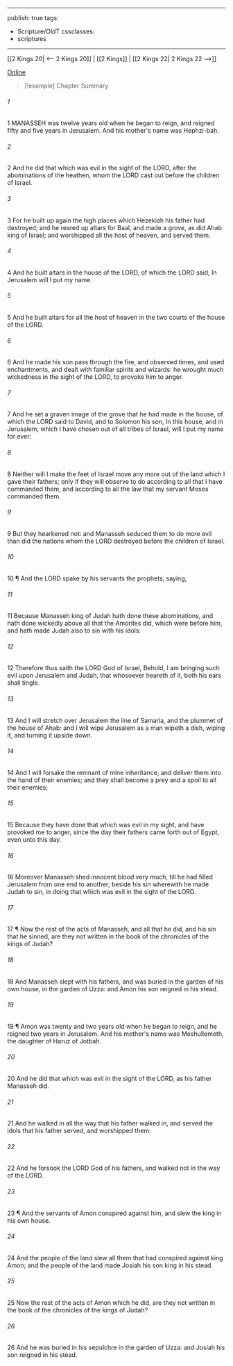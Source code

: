 

---
publish: true
tags:
  - Scripture/OldT
cssclasses:
  - scriptures
---
[[2 Kings 20| <-- 2 Kings 20]] | [[2 Kings]] | [[2 Kings 22| 2 Kings 22 -->]]

[Online](https://churchofjesuschrist.org/study/scriptures/ot/2-kgs/21?lang=eng)

>[!example] Chapter Summary
>
###### 1
1 MANASSEH was twelve years old when he began to reign, and reigned fifty and five years in Jerusalem.  And his mother's name was Hephzi-bah.
###### 2
2 And he did that which was evil in the sight of the LORD, after the abominations of the heathen, whom the LORD cast out before the children of Israel.
###### 3
3 For he built up again the high places which Hezekiah his father had destroyed; and he reared up altars for Baal, and made a grove, as did Ahab king of Israel; and worshipped all the host of heaven, and served them.
###### 4
4 And he built altars in the house of the LORD, of which the LORD said, In Jerusalem will I put my name.
###### 5
5 And he built altars for all the host of heaven in the two courts of the house of the LORD.
###### 6
6 And he made his son pass through the fire, and observed times, and used enchantments, and dealt with familiar spirits and wizards: he wrought much wickedness in the sight of the LORD, to provoke him to anger.
###### 7
7 And he set a graven image of the grove that he had made in the house, of which the LORD said to David, and to Solomon his son, In this house, and in Jerusalem, which I have chosen out of all tribes of Israel, will I put my name for ever:
###### 8
8 Neither will I make the feet of Israel move any more out of the land which I gave their fathers; only if they will observe to do according to all that I have commanded them, and according to all the law that my servant Moses commanded them.
###### 9
9 But they hearkened not: and Manasseh seduced them to do more evil than did the nations whom the LORD destroyed before the children of Israel.
###### 10
10 ¶ And the LORD spake by his servants the prophets, saying,
###### 11
11 Because Manasseh king of Judah hath done these abominations, and hath done wickedly above all that the Amorites did, which were before him, and hath made Judah also to sin with his idols:
###### 12
12 Therefore thus saith the LORD God of Israel, Behold, I am bringing such evil upon Jerusalem and Judah, that whosoever heareth of it, both his ears shall tingle.
###### 13
13 And I will stretch over Jerusalem the line of Samaria, and the plummet of the house of Ahab: and I will wipe Jerusalem as a man wipeth a dish, wiping it, and turning it upside down.
###### 14
14 And I will forsake the remnant of mine inheritance, and deliver them into the hand of their enemies; and they shall become a prey and a spoil to all their enemies;
###### 15
15 Because they have done that which was evil in my sight, and have provoked me to anger, since the day their fathers came forth out of Egypt, even unto this day.
###### 16
16 Moreover Manasseh shed innocent blood very much, till he had filled Jerusalem from one end to another; beside his sin wherewith he made Judah to sin, in doing that which was evil in the sight of the LORD.
###### 17
17 ¶ Now the rest of the acts of Manasseh, and all that he did, and his sin that he sinned, are they not written in the book of the chronicles of the kings of Judah?
###### 18
18 And Manasseh slept with his fathers, and was buried in the garden of his own house, in the garden of Uzza: and Amon his son reigned in his stead.
###### 19
19 ¶ Amon was twenty and two years old when he began to reign, and he reigned two years in Jerusalem.  And his mother's name was Meshullemeth, the daughter of Haruz of Jotbah.
###### 20
20 And he did that which was evil in the sight of the LORD, as his father Manasseh did.
###### 21
21 And he walked in all the way that his father walked in, and served the idols that his father served, and worshipped them:
###### 22
22 And he forsook the LORD God of his fathers, and walked not in the way of the LORD.
###### 23
23 ¶ And the servants of Amon conspired against him, and slew the king in his own house.
###### 24
24 And the people of the land slew all them that had conspired against king Amon; and the people of the land made Josiah his son king in his stead.
###### 25
25 Now the rest of the acts of Amon which he did, are they not written in the book of the chronicles of the kings of Judah?
###### 26
26 And he was buried in his sepulchre in the garden of Uzza: and Josiah his son reigned in his stead.



